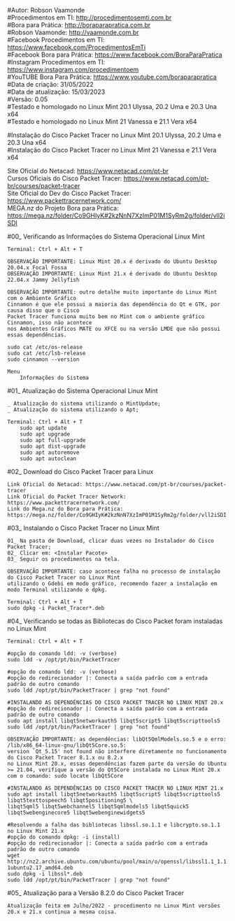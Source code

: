 #Autor: Robson Vaamonde<br>
#Procedimentos em TI: http://procedimentosemti.com.br<br>
#Bora para Prática: http://boraparapratica.com.br<br>
#Robson Vaamonde: http://vaamonde.com.br<br>
#Facebook Procedimentos em TI: https://www.facebook.com/ProcedimentosEmTi<br>
#Facebook Bora para Prática: https://www.facebook.com/BoraParaPratica<br>
#Instagram Procedimentos em TI: https://www.instagram.com/procedimentoem<br>
#YouTUBE Bora Para Prática: https://www.youtube.com/boraparapratica<br>
#Data de criação: 31/05/2022<br>
#Data de atualização: 15/03/2023<br>
#Versão: 0.05<br>
#Testado e homologado no Linux Mint 20.1 Ulyssa, 20.2 Uma e 20.3 Una x64<br>
#Testado e homologado no Linux Mint 21 Vanessa e 21.1 Vera x64

#Instalação do Cisco Packet Tracer no Linux Mint 20.1 Ulyssa, 20.2 Uma e 20.3 Una x64<br>
#Instalação do Cisco Packet Tracer no Linux Mint 21 Vanessa e 21.1 Vera x64

Site Oficial do Netacad: https://www.netacad.com/pt-br<br>
Cursos Oficiais do Cisco Packet Tracer: https://www.netacad.com/pt-br/courses/packet-tracer<br>
Site Oficial do Dev do Cisco Packet Tracer: https://www.packettracernetwork.com/<br>
MEGA.nz do Projeto Bora para Prática: https://mega.nz/folder/Co9GHIyK#2kzNnN7XzImP01M1SyRm2g/folder/vll2iSDI

#00_ Verificando as Informações do Sistema Operacional Linux Mint<br>

	Terminal: Ctrl + Alt + T

	OBSERVAÇÃO IMPORTANTE: Linux Mint 20.x é derivado do Ubuntu Desktop 20.04.x Focal Fossa 
	OBSERVAÇÃO IMPORTANTE: Linux Mint 21.x é derivado do Ubuntu Desktop 22.04.x Jammy Jellyfish
	
	OBSERVAÇÃO IMPORTANTE: outro detalhe muito importante do Linux Mint com o Ambiente Gráfico 
	Cinnamon é que ele possui a maioria das dependência do Qt e GTK, por causa disso que o Cisco 
	Packet Tracer funciona muito bem no Mint com o ambiente gráfico Cinnamon, isso não acontece 
	nos Ambientes Gráficos MATE ou XFCE ou na versão LMDE que não possui essas dependências.
	
	sudo cat /etc/os-release
	sudo cat /etc/lsb-release
	sudo cinnamon --version

	Menu
		Informações do Sistema
		
#01_ Atualização do Sistema Operacional Linux Mint<br>

	_ Atualização do sistema utilizando o MintUpdate;
	_ Atualização do sistema utilizando o Apt;

	Terminal: Ctrl + Alt + T
		sudo apt update
		sudo apt upgrade
		sudo apt full-upgrade
		sudo apt dist-upgrade
		sudo apt autoremove
		sudo apt autoclean

#02_ Download do Cisco Packet Tracer para Linux<br>

	Link Oficial do Netacad: https://www.netacad.com/pt-br/courses/packet-tracer
	Link Oficial do Packet Tracer Network: https://www.packettracernetwork.com/
	Link do Mega.nz do Bora para Prática: https://mega.nz/folder/Co9GHIyK#2kzNnN7XzImP01M1SyRm2g/folder/vll2iSDI

#03_ Instalando o Cisco Packet Tracer no Linux Mint<br>

	01_ Na pasta de Download, clicar duas vezes no Instalador do Cisco Packet Tracer;
	02_ Clicar em: <Instalar Pacote>
	03_ Seguir os procedimentos na tela.

	OBSERVAÇÃO IMPORTANTE: caso acontece falha no processo de instalação do Cisco Packet Tracer no Linux Mint
	utilizando o Gdebi em modo gráfico, recomendo fazer a instalação em modo Terminal utilizando o dpkg.

	Terminal: Ctrl + Alt + T
	sudo dpkg -i Packet_Tracer*.deb

#04_ Verificando se todas as Bibliotecas do Cisco Packet foram instaladas no Linux Mint<br>

	Terminal: Ctrl + Alt + T

	#opção do comando ldd: -v (verbose)
	sudo ldd -v /opt/pt/bin/PacketTracer

	#opção do comando ldd: -v (verbose)
	#opção do redirecionador |: Conecta a saída padrão com a entrada padrão de outro comando
	sudo ldd /opt/pt/bin/PacketTracer | grep "not found"

	#INSTALANDO AS DEPENDÊNCIAS DO CISCO PACKET TRACER NO LINUX MINT 20.x
	#opção do redirecionador |: Conecta a saída padrão com a entrada padrão de outro comando
	sudo apt install libqt5networkauth5 libqt5script5 libqt5scripttools5
	sudo ldd /opt/pt/bin/PacketTracer | grep "not found"

	OBSERVAÇÃO IMPORTANTE: as dependências: libQt5QmlModels.so.5 e o erro: /lib/x86_64-linux-gnu/libQt5Core.so.5: 
	version `Qt_5.15' not found não interfere diretamente no funcionamento do Cisco Packet Tracer 8.1.x ou 8.2.x
	no Linux Mint 20.x, essas dependências fazem parte da versão do Ubuntu >= 21.04, verifique a versão do Qt5Core instalada no Linux Mint 20.x com o comando: sudo locate libQt5Core

	#INSTALANDO AS DEPENDÊNCIAS DO CISCO PACKET TRACER NO LINUX MINT 21.x
	sudo apt install libqt5networkauth5 libqt5script5 libqt5scripttools5 libqt5texttospeech5 libqt5positioning5 \
	libqt5qml5 libqt5webchannel5 libqt5qmlmodels5 libqt5quick5 libqt5webenginecore5 libqt5webenginewidgets5

	#Resolvendo a falha das bibliotecas libssl.so.1.1 e libcrypto.so.1.1 no Linux Mint 21.x
	#opção do comando dpkg: -i (install)
	#opção do redirecionador |: Conecta a saída padrão com a entrada padrão de outro comando
	wget http://nz2.archive.ubuntu.com/ubuntu/pool/main/o/openssl/libssl1.1_1.1.1f-1ubuntu2.17_amd64.deb
	sudo dpkg -i libssl*.deb
	sudo ldd /opt/pt/bin/PacketTracer | grep "not found"

#05_ Atualização para a Versão 8.2.0 do Cisco Packet Tracer

	Atualização feita em Julho/2022 - procedimento no Linux Mint versões 20.x e 21.x continua a mesma coisa.